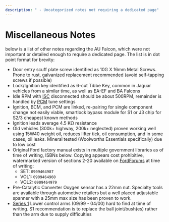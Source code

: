 ```yaml
---
description: " - Uncategorized notes not requiring a dedicated page"
---
```


# Miscellaneous Notes

below is a list of other notes regarding the AU Falcon, which were not important or detailed enough to require a dedicated page. The list is in dot point format for brevity:

- Door entry scuff plate screw identified as 10G X 16mm Metal Screws. Prone to rust, galvanized replacement recommended (avoid self-tapping screws if possible)
- Lock/Ignition key identified as 6-cut Tibbe Key, common in Jaguar vehicles from a similar time, as well as EA-EF and BA Falcons
- Idle RPM with [ISC](../../Engine/ISC/ISC.md) disconnected should be about 500RPM, remainder is handled by [PCM](../../PCMBCM/PCM/PCM.md) tune settings
- Ignition, BCM, and PCM are linked, re-pairing for single component change not easily viable, smartlock bypass module for S1 or J3 chip for S2/3 cheapest known methods
- Ignition leads average 4.5 KΩ resistance
- Old vehicles (300k+ highway, 200k+ neglected) proven working well using 15W40 weight oil, reduces lifter tick, oil consumption, and in some cases, oil leaks. Mineral tested (Woolworths Essentials specifically) due to low cost
- Original Ford factory manual exists in multiple government libraries as of time of writing, ISBNs below. Copying appears cost prohibitive, watermarked version of sections 2-20 available on [FordForums](../../Credits.md#sources) at time of writing:
  - SET: `0909464987`
  - VOL1: `0909464960`
  - VOL2: `0909464979`
- Pre-Catalytic Converter Oxygen sensor has a 22mm nut. Specialty tools are available through automotive retailers but a well placed adjustable spanner with a 25mm max size has been proven to work.
- [Series 1](../../Miscellaneous/SeriesInformation/SeriesInformation.md#series-1) Lower control arms (09/99 - 04/00) hard to find at time of writing. S1 recommendation is to replace the ball joint/bush(es) rather than the arm due to supply difficulties
